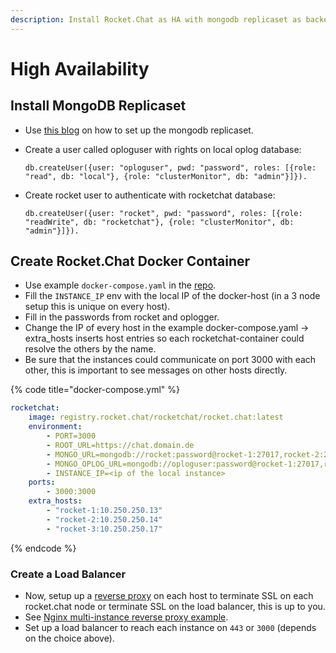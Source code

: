 ```yaml
---
description: Install Rocket.Chat as HA with mongodb replicaset as backend
---
```


# High Availability

## Install MongoDB Replicaset

* Use [this blog](https://medium.com/@gargar454/deploy-a-mongodb-cluster-in-steps-9-using-docker-49205e231319#.8dfln7n8c) on how to set up the mongodb replicaset.
*   Create a user called oploguser with rights on local oplog database:

    `db.createUser({user: "oploguser", pwd: "password", roles: [{role: "read", db: "local"}, {role: "clusterMonitor", db: "admin"}]}).`
*   Create rocket user to authenticate with rocketchat database:

    `db.createUser({user: "rocket", pwd: "password", roles: [{role: "readWrite", db: "rocketchat"}, {role: "clusterMonitor", db: "admin"}]}).`

## Create Rocket.Chat Docker Container

* Use example `docker-compose.yaml` in the [repo](https://github.com/RocketChat/Docker.Official.Image).
* Fill the `INSTANCE_IP` env with the local IP of the docker-host (in a 3 node setup this is unique on every host).
* Fill in the passwords from rocket and oplogger.
* Change the IP of every host in the example docker-compose.yaml -> extra\_hosts inserts host entries so each rocketchat-container could resolve the others by the name.
* Be sure that the instances could communicate on port 3000 with each other, this is important to see messages on other hosts directly.

{% code title="docker-compose.yml" %}
```yaml
rocketchat:
    image: registry.rocket.chat/rocketchat/rocket.chat:latest
    environment:
        - PORT=3000
        - ROOT_URL=https://chat.domain.de
        - MONGO_URL=mongodb://rocket:password@rocket-1:27017,rocket-2:27017,rocket-3:27017/rocketchat?authSource=admin&replicaSet=rs0&w=majority
        - MONGO_OPLOG_URL=mongodb://oploguser:password@rocket-1:27017,rocket-2:27017,rocket-3:27017/local?authSource=admin&replicaSet=rs0
        - INSTANCE_IP=<ip of the local instance>
    ports:
        - 3000:3000
    extra_hosts:
        - "rocket-1:10.250.250.13"
        - "rocket-2:10.250.250.14"
        - "rocket-3:10.250.250.17"
```
{% endcode %}

### Create a Load Balancer

* Now, setup up a [reverse proxy](../../../other-deployment-methods/manual-installation/extras/configuring-ssl-reverse-proxy.md) on each host to terminate SSL on each rocket.chat node or terminate SSL on the load balancer, this is up to you.
* See [Nginx multi-instance reverse proxy example](https://docs.rocket.chat/installation/manual-installation/multiple-instances-to-improve-performance#update-your-nginx-proxy-config).
* Set up a load balancer to reach each instance on `443` or `3000` (depends on the choice above).
